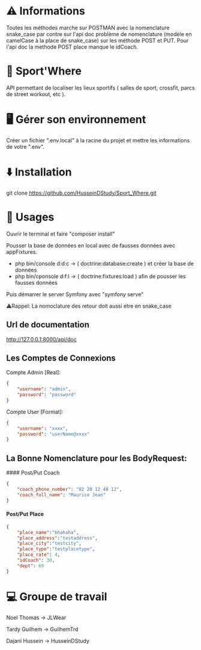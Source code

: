 # ⚠ Informations

Toutes les méthodes marche sur POSTMAN avec la nomenclature snake_case par contre sur l'api doc problème de nomenclature (modèle en camelCase à la place de snake_case) sur les méthode POST et PUT. Pour l'api doc la methode POST place manque le idCoach.

# 💪 Sport'Where

API permettant de localiser les lieux sportifs ( salles de sport, crossfit, parcs de street workout, etc ).

# 🖥️ Gérer son environnement

Créer un fichier ".env.local" à la racine du projet et mettre les informations de votre ".env".

# ⬇️ Installation

git clone https://github.com/HusseinDStudy/Sport_Where.git

# 📖 Usages

Ouvrir le terminal et faire "composer install"

Pousser la base de données en local avec de fausses données avec appFixtures.

- php bin/console d:d:c -> ( doctrine:database:create ) et créer la base de données
- php bin/cponsole d:f:l -> ( doctrine:fixtures:load ) afin de pousser les fausses données

Puis démarrer le server Symfony avec "symfony serve"

⚠Rappel: La nomoclature des retour doit aussi etre en snake_case

## Url de documentation

http://127.0.0.1:8000/api/doc

## Les Comptes de Connexions

Compte Admin [Real]:

```json
{
    "username": "admin",
    "password": "password"
}
```

Compte User [Format]:

```json
{
    "username": "xxxx",
    "password": "userName@xxxx"
}
```

## La Bonne Nomenclature pour les BodyRequest:

#### Post/Put Coach

```json
{
    "coach_phone_number": "02 20 12 48 12",
    "coach_full_name": "Maurice Jean"
}
```

#### Post/Put Place

```json
{
    "place_name":"bhahaha",
    "place_address":"testaddress",
    "place_city":"testcity",
    "place_type":"testplacetype",
    "place_rate": 4,
    "idCoach": 30,
    "dept": 69
}
```

# 💻 Groupe de travail

Noel Thomas -> JLWear

Tardy Guilhem -> GuilhemTrd

Dajani Hussein -> HusseinDStudy

